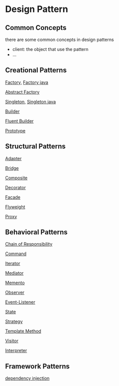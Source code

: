 # Design Pattern

## Common Concepts

there are some common concepts in design patterns

- client: the object that use the pattern
- ... 

## Creational Patterns

[Factory](javascript-design-pattern-factory-method.md), [Factory java](/sorted/designpatterns/design-patterns-factory.md)

[Abstract Factory](javascript-design-pattern-abstract-factory.md)

[Singleton](javascript-design-pattern-singleton.md), [Singleton java](/sorted/designpatterns/design-patterns-singleton.md)

[Builder](javascript-design-pattern-builder.md)

[Fluent Builder](javascript-design-pattern-fluent-builder.md)

[Prototype](javascript-design-pattern-prototype.md)

## Structural Patterns

[Adapter](javascript-design-pattern-adapter.md)

[Bridge](javascript-design-pattern-bridge.md)

[Composite](javascript-design-pattern-composite.md)

[Decorator](javascript-design-pattern-decorator.md)

[Facade](javascript-design-pattern-facade.md)

[Flyweight](javascript-design-pattern-flyweight.md)

[Proxy](javascript-design-pattern-proxy.md)

## Behavioral Patterns

[Chain of Responsibility](javascript-design-pattern-chain-of-responsibility.md)

[Command](javascript-design-pattern-command.md)

[Iterator](javascript-design-pattern-iterator.md)

[Mediator](javascript-design-pattern-mediator.md)

[Memento](javascript-design-pattern-memento.md)

[Observer](javascript-design-pattern-observer.md)

[Event-Listener](javascript-design-pattern-event-listener.md)

[State](javascript-design-pattern-state.md)

[Strategy](javascript-design-pattern-strategy.md)

[Template Method](javascript-design-pattern-template-method.md)

[Visitor](javascript-design-pattern-visitor.md)

[Interpreter](javascript-design-pattern-interpreter.md)

## Framework Patterns

[dependency injection](design-pattern-dependency-injection.md)


